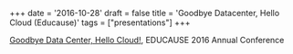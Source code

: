+++
date = '2016-10-28'
draft = false
title = 'Goodbye Datacenter, Hello Cloud (Educause)'
tags = ["presentations"]
+++

[Goodbye Data Center, Hello Cloud!](/staticfiles/Goodbye%20Datacenter-Educause%202016.pdf), EDUCAUSE 2016 Annual Conference